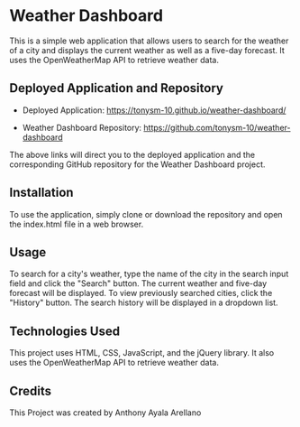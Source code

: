# Weather Dashboard

This is a simple web application that allows users to search for the weather of a city and displays the current weather as well as a five-day forecast. It uses the OpenWeatherMap API to retrieve weather data.

## Deployed Application and Repository

- Deployed Application: https://tonysm-10.github.io/weather-dashboard/

- Weather Dashboard Repository: https://github.com/tonysm-10/weather-dashboard

The above links will direct you to the deployed application and the corresponding GitHub repository for the Weather Dashboard project.

## Installation

To use the application, simply clone or download the repository and open the index.html file in a web browser.

## Usage 

To search for a city's weather, type the name of the city in the search input field and click the "Search" button. The current weather and five-day forecast will be displayed. To view previously searched cities, click the "History" button. The search history will be displayed in a dropdown list.

## Technologies Used

This project uses HTML, CSS, JavaScript, and the jQuery library. It also uses the OpenWeatherMap API to retrieve weather data.

## Credits

This Project was created by Anthony Ayala Arellano